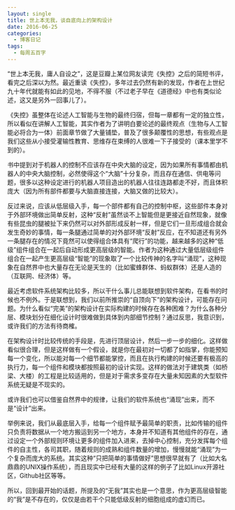 ```yaml
---
layout: single
title: 世上本无我，谈自底向上的架构设计
date: 2016-06-25
categories:
  - 博客日记
tags:
  - 每周五百字
--- 
```

“世上本无我，庸人自设之”，这是豆瓣上某位网友读完《失控》之后的简短书评，看完之后深以为然。最近重读《失控》，多年过去仍然有新的发现，作者在上世纪九十年代就能有如此的见地，不得不服（不过老子早在《道德经》中也有类似论述，这又是另外一回事儿了）。

《失控》虽整体在论述人工智能与生物的最终归宿，但每一章都有一定的独立性，所以看似在讲解人工智能，其实作者为了讲明白要论述的最终观点（生物与人工智能必将合为一体）前面章节做了大量铺垫，普及了很多颠覆性的思想，有些观点是我们这些从小接受灌输性教育、思维存在束缚的人很难一下子接受的（课本里学不到的）。

书中提到对于机器人的控制不应该存在中央大脑的设定，因为如果所有事情都由机器人的中央大脑控制，必然使得这个“大脑”十分复杂，而且存在通信、供电等问题，很多以这种设定进行的机器人项目造出的机器人往往连路都走不好，而且体积庞大（因为所有部件都要与大脑直接连接，大脑又做的比较大）。

反过来说，应该从低层级入手，每一个部件都有自己的控制中枢，这些部件本身对于外部环境做出简单反射，这种“反射”虽然谈不上智能但是更接近自然现象，就像有些昆虫的腿被扯下来仍然可以对外部形成反射一样，但是它们一旦形成组合就会发生奇妙的事情，每一条腿通过简单的对外部环境“反射”反应，在不知道还有另外一条腿存在的情况下竟然可以使得组合体具有“爬行”的功能，越来越多的这种“低级”组件组合在一起后自动形成更高层级的智能。作者为这种通过大量低层级组件组合在一起产生更高层级“智能”的现象取了一个比较传神的名字叫“涌现”，这种现象在自然界中也大量存在无论是天生的（比如蜜蜂群体、蚂蚁群体）还是人造的（互联网、经济体）等。

最近考虑软件系统架构比较多，所以干什么事儿总能联想到软件架构，在看书的时候也不例外。于是联想到，我们以前所推崇的“自顶向下”的架构设计，可能存在问题。为什么看似“完美”的架构设计在实际构建的时候存在各种困难？为什么各种分层、模块划分在细化设计时很难做到具体到内部细节控制？通过反思，我意识到，或许我们的方法有待商榷。

在架构设计时比较传统的手段是，先进行顶层设计，然后一步一步的细化。这样做看似很合理，但是这样做有一个假设，就是你在最初对一切都了如指掌，你能预知每一个变化，所以能对每一个细节都能掌控，而且在执行构建的时候还要有极高的执行力，每一个组件和模块都按照最初的设计实现。这样的做法对于建筑类（如桥梁、大楼）的工程是比较适用的，但是对于需求多变存在大量未知因素的大型软件系统无疑是不现实的。

或许我们也可以借鉴自然界中的规律，让我们的软件系统也“涌现”出来，而不是“设计”出来。

举例来说，我们从最底层入手，给每一个组件赋予最简单的职责，比如传输的组件只负责将数据从一个地方搬运到另一个地方，本身并不知道有其他组件的存在，通过设定一个外部规则环境让更多的组件加入进来，去掉中心控制，充分发挥每个组件的自主性，各司其职，随着规则的成熟和组件数量的增加，慢慢就能“涌现”为一个复杂而庞大的系统。其实这种“只把简单的事情做好”思想很早就有了（比如大名鼎鼎的UNIX操作系统），而且现实中已经有大量的这样的例子了比如Linux开源社区，Github社区等等。

所以，回到最开始的话题，所提及的“无我”其实也是一个意思，作为更高层级智能的“我”是不存在的，仅仅是由若干个只能低级反射的细胞组成的虚幻而已。
